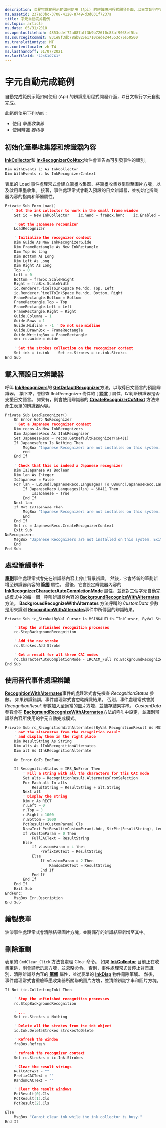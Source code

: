 ```yaml
---
description: 自動完成範例示範如何使用 (Api) 的辨識應用程式開發介面，以日文執行字元自動完成。
ms.assetid: 237e33bc-3708-4128-8749-d3d031f7237a
title: 字元自動完成範例
ms.topic: article
ms.date: 05/31/2018
ms.openlocfilehash: 4853cdef72a087aff3b9b726f0c83af9038ef5bc
ms.sourcegitcommit: 831e8f3db78ab820e1710cede244553c70e50500
ms.translationtype: MT
ms.contentlocale: zh-TW
ms.lasthandoff: 01/07/2021
ms.locfileid: "104510761"
---
```

# <a name="character-autocomplete-sample"></a>字元自動完成範例

自動完成範例示範如何使用 (Api) 的辨識應用程式開發介面，以日文執行字元自動完成。

此範例使用下列功能：

-   使用 *筆墨收集器*
-   使用辨識 *器內容*

## <a name="initializing-the-ink-collector-and-recognizer-context"></a>初始化筆墨收集器和辨識器內容

[**InkCollector**](inkcollector-class.md)和 [**InkRecognizerCoNtext**](inkrecognizercontext-class.md)物件會宣告為可引發事件的類別。


```C++
Dim WithEvents ic As InkCollector
Dim WithEvents rc As InkRecognizerContext
```



表單的 Load 事件處理常式會建立筆墨收集器、將筆墨收集器關聯至圖片方塊，以及啟用筆墨收集。 接著，事件處理常式會載入預設的日文辨識器，並初始化辨識器內容的指南和筆觸屬性。


```C++
Private Sub Form_Load()
   ' Set the ink collector to work in the small frame window
    Set ic = New InkCollector    ic.hWnd = fraBox.hWnd    ic.Enabled = True
    
    ' Get the Japanese recognizer
    LoadRecognizer

    ' Initialize the recognizer context
    Dim Guide As New InkRecognizerGuide
    Dim FrameRectangle As New InkRectangle
    Dim Top As Long
    Dim Bottom As Long
    Dim Left As Long
    Dim Right As Long
    Top = 0
    Left = 0
    Bottom = fraBox.ScaleHeight
    Right = fraBox.ScaleWidth
    ic.Renderer.PixelToInkSpace Me.hdc, Top, Left
    ic.Renderer.PixelToInkSpace Me.hdc, Bottom, Right
    FrameRectangle.Bottom = Bottom
    FrameRectangle.Top = Top
    FrameRectangle.Left = Left
    FrameRectangle.Right = Right
    Guide.Columns = 1
    Guide.Rows = 1
    Guide.Midline = -1 ' Do not use midline
    Guide.DrawnBox = FrameRectangle
    Guide.WritingBox = FrameRectangle
    Set rc.Guide = Guide
    
    ' Set the strokes collection on the recognizer context
    Set ink = ic.ink    Set rc.Strokes = ic.ink.Strokes
End Sub
```



## <a name="loading-the-default-japanese-recognizer"></a>載入預設日文辨識器

呼叫 [**InkRecognizers**](/previous-versions/windows/desktop/legacy/ms702438(v=vs.85))的 [**GetDefaultRecognizer**](/windows/desktop/api/msinkaut/nf-msinkaut-iinkrecognizers-getdefaultrecognizer)方法，以取得日文語言的預設辨識器。 接下來，會檢查 IInkRecognizer 物件的 [ [**語言**](/windows/desktop/api/msinkaut/nf-msinkaut-iinkrecognizer-get_languages) ] 屬性，以判斷辨識器是否支援日文語言。 如果有，則會使用辨識器的 [**CreateRecognizerCoNtext**](/windows/desktop/api/msinkaut/nf-msinkaut-iinkrecognizer-createrecognizercontext) 方法來產生表單的辨識器內容。


```C++
Private Sub LoadRecognizer()
    On Error GoTo NoRecognizer
    ' Get a Japanese recognizer context
    Dim recos As New InkRecognizers
    Dim JapaneseReco As IInkRecognizer
    Set JapaneseReco = recos.GetDefaultRecognizer(&H411)
    If JapaneseReco Is Nothing Then
        MsgBox "Japanese Recognizers are not installed on this system. Exiting."
        End
    End If
    
    ' Check that this is indeed a Japanese recognizer
    Dim IsJapanese As Boolean
    Dim lan As Integer
    IsJapanese = False
    For lan = LBound(JapaneseReco.Languages) To UBound(JapaneseReco.Languages)
        If JapaneseReco.Languages(lan) = &H411 Then
            IsJapanese = True
        End If
    Next lan
    If Not IsJapanese Then
        MsgBox "Japanese Recognizers are not installed on this system. Exiting."
        End
    End If
    Set rc = JapaneseReco.CreateRecognizerContext
    Exit Sub
NoRecognizer:
    MsgBox "Japanese Recognizers are not installed on this system. Exiting."
    End
End Sub
```



## <a name="handling-the-stroke-event"></a>處理筆觸事件

[**筆劃**](inkcollector-stroke.md)事件處理常式會先在辨識器內容上停止背景辨識。 然後，它會將新的筆劃新增至辨識器內容的 [**筆觸**](/windows/desktop/api/msinkaut15/nf-msinkaut15-iinkdivisionresult-get_strokes) 屬性。 最後，它會設定辨識器內容的 [**InkRecognizerCharacterAutoCompletionMode**](/windows/desktop/api/msinkaut/ne-msinkaut-inkrecognizercharacterautocompletionmode) 屬性，並針對三個字元自動完成模式中的每一個，呼叫辨識器內容的 [**BackgroundRecognizeWithAlternates**](/windows/desktop/api/msinkaut/nf-msinkaut-iinkrecognizercontext-backgroundrecognizewithalternates) 方法。 **BackgroundRecognizeWithAlternates** 方法呼叫的 *CustomData* 參數是用來識別 [**RecognitionWithAlternates**](inkrecognizercontext-recognitionwithalternates.md)事件中所傳回的辨識結果。


```C++
Private Sub ic_Stroke(ByVal Cursor As MSINKAUTLib.IInkCursor, ByVal Stroke As MSINKAUTLib.IInkStrokeDisp, Cancel As Boolean)

    ' Stop the unfinished recognition processes
    rc.StopBackgroundRecognition

    ' Add the new stroke
    rc.Strokes.Add Stroke

    ' Get a result for all three CAC modes
    rc.CharacterAutoCompletionMode = IRCACM_Full rc.BackgroundRecognizeWithAlternates 0 rc.CharacterAutoCompletionMode = IRCACM_Prefix rc.BackgroundRecognizeWithAlternates 1 rc.CharacterAutoCompletionMode = IRCACM_Random rc.BackgroundRecognizeWithAlternates 2
End Sub
```



## <a name="handling-the-recognition-with-alternates-event"></a>使用替代事件處理辨識

[**RecognitionWithAlternates**](inkrecognizercontext-recognitionwithalternates.md)事件的處理常式會先檢查 *RecognitionStatus* 參數。 如果辨識錯誤，事件處理常式會忽略辨識結果。 否則，事件處理常式會將 *RecognitionResult* 參數加入至適當的圖片方塊，並儲存結果字串。 *CustomData* 參數會在 [**BackgroundRecognizeWithAlternates**](/windows/desktop/api/msinkaut/nf-msinkaut-iinkrecognizercontext-backgroundrecognizewithalternates)方法的呼叫中設定，並識別辨識器內容所使用的字元自動完成模式。


```C++
Private Sub rc_RecognitionWithAlternates(ByVal RecognitionResult As MSINKAUTLib.IInkRecognitionResult, ByVal vCustomParam As Variant, ByVal RecognitionStatus As MSINKAUTLib.InkRecognitionStatus)
    ' Get the alternates from the recognition result
    ' and display them in the right place
    Dim ResultString As String
    Dim alts As IInkRecognitionAlternates
    Dim alt As IInkRecognitionAlternate
        
    On Error GoTo EndFunc

    If RecognitionStatus = IRS_NoError Then
        ' Fill a string with all the characters for this CAC mode
        Set alts = RecognitionResult.AlternatesFromSelection
        For Each alt In alts
            ResultString = ResultString + alt.String
        Next alt
        ' Display the string
        Dim r As RECT
        r.Left = 0
        r.Top = 0
        r.Right = 1000
        r.Bottom = 1000
        PctResult(vCustomParam).Cls
        DrawText PctResult(vCustomParam).hdc, StrPtr(ResultString), Len(ResultString), r, 0
        If vCustomParam = 0 Then
            FullCACText = ResultString
        Else
            If vCustomParam = 1 Then
                PrefixCACText = ResultString
            Else
                If vCustomParam = 2 Then
                    RandomCACText = ResultString
                End If
            End If
        End If
    End If
    Exit Sub
EndFunc:
    MsgBox Err.Description
End Sub
```



## <a name="painting-the-form"></a>繪製表單

油漆事件處理常式會清除結果圖片方塊，並將儲存的辨識結果新增至其中。

## <a name="deleting-the-strokes"></a>刪除筆劃

表單的 `CmdClear_Click` 方法會處理 Clear 命令。 如果 [**InkCollector**](inkcollector-class.md) 目前正在收集筆跡，則會顯示訊息方塊，並忽略命令。 否則，事件處理常式會停止背景識別、清除辨識器內容的 [**筆觸**](/windows/desktop/api/msinkaut15/nf-msinkaut15-iinkdivisionresult-get_strokes) 屬性，並從表單的 [**InkDisp**](inkdisp-class.md) 物件刪除筆觸。 然後，事件處理常式會重繪筆墨收集器所關聯的圖片方塊，並清除辨識字串和圖片方塊。


```C++
If Not (ic.CollectingInk) Then

    ' Stop the unfinished recognition processes
    rc.StopBackgroundRecognition

    ' ...
    Set rc.Strokes = Nothing

    ' Delete all the strokes from the ink object
    ic.Ink.DeleteStrokes strokesToDelete

    ' Refresh the window
    fraBox.Refresh

    ' refresh the recognizer context
    Set rc.Strokes = ic.Ink.Strokes

    ' Clear the result strings
    FullCACText = ""
    PrefixCACText = ""
    RandomCACText = ""

    ' Clear the result windows
    PctResult(0).Cls
    PctResult(1).Cls
    PctResult(2).Cls

Else
    MsgBox "Cannot clear ink while the ink collector is busy."
End If
```



 

 
